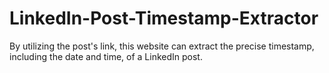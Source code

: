 ﻿# LinkedIn-Post-Timestamp-Extractor
By utilizing the post's link, this website can extract the precise timestamp, including the date and time, of a LinkedIn post.
